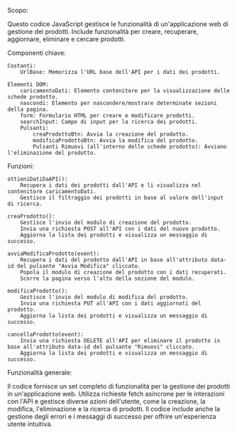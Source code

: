 
Scopo:

Questo codice JavaScript gestisce le funzionalità di un'applicazione web di gestione dei prodotti. Include funzionalità per creare, recuperare, aggiornare, eliminare e cercare prodotti.

Componenti chiave:

    Costanti:
        UrlBase: Memorizza l'URL base dell'API per i dati dei prodotti.

    Elementi DOM:
        caricamentoDati: Elemento contenitore per la visualizzazione delle schede prodotto.
        nascondi: Elemento per nascondere/mostrare determinate sezioni della pagina.
        form: Formulario HTML per creare e modificare prodotti.
        searchInput: Campo di input per la ricerca dei prodotti.
        Pulsanti:
            creaProdottoBtn: Avvia la creazione del prodotto.
            modificaProdottoBtn: Avvia la modifica del prodotto.
            Pulsanti Rimuovi (all'interno delle schede prodotto): Avviano l'eliminazione del prodotto.

Funzioni:

    ottieniDatiDaAPI():
        Recupera i dati dei prodotti dall'API e li visualizza nel contenitore caricamentoDati.
        Gestisce il filtraggio dei prodotti in base al valore dell'input di ricerca.

    creaProdotto():
        Gestisce l'invio del modulo di creazione del prodotto.
        Invia una richiesta POST all'API con i dati del nuovo prodotto.
        Aggiorna la lista dei prodotti e visualizza un messaggio di successo.

    avviaModificaProdotto(event):
        Recupera i dati del prodotto dall'API in base all'attributo data-id del pulsante "Avvia Modifica" cliccato.
        Popola il modulo di creazione del prodotto con i dati recuperati.
        Scorre la pagina verso l'alto della sezione del modulo.

    modificaProdotto():
        Gestisce l'invio del modulo di modifica del prodotto.
        Invia una richiesta PUT all'API con i dati aggiornati del prodotto.
        Aggiorna la lista dei prodotti e visualizza un messaggio di successo.

    cancellaProdotto(event):
        Invia una richiesta DELETE all'API per eliminare il prodotto in base all'attributo data-id del pulsante "Rimuovi" cliccato.
        Aggiorna la lista dei prodotti e visualizza un messaggio di successo.

Funzionalità generale:

Il codice fornisce un set completo di funzionalità per la gestione dei prodotti in un'applicazione web. Utilizza richieste fetch asincrone per le interazioni con l'API e gestisce diverse azioni dell'utente, come la creazione, la modifica, l'eliminazione e la ricerca di prodotti. Il codice include anche la gestione degli errori e i messaggi di successo per offrire un'esperienza utente intuitiva.
